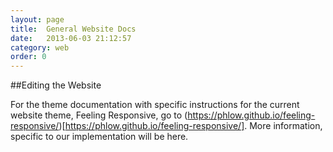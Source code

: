 ```yaml
---
layout: page
title:  General Website Docs
date:   2013-06-03 21:12:57
category: web
order: 0
---
```


##Editing the Website

For the theme documentation with specific instructions for the current website theme, Feeling Responsive, go to (https://phlow.github.io/feeling-responsive/)[https://phlow.github.io/feeling-responsive/]. More information, specific to our implementation will be here.
